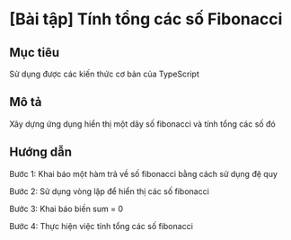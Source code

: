 # [Bài tập] Tính tổng các số Fibonacci
## Mục tiêu
Sử dụng được các kiến thức cơ bản của TypeScript
## Mô tả

Xây dựng ứng dụng hiển thị một dãy số fibonacci và tính tổng các số đó
## Hướng dẫn

Bước 1: Khai báo một hàm trả về số fibonacci bằng cách sử dụng đệ quy

Bước 2: Sử dụng vòng lặp để hiển thị các số fibonacci

Bước 3: Khai báo biến sum = 0

Bước 4: Thực hiện việc tính tổng các số fibonacci